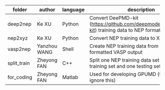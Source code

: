 | folder      | author       | language | description                                                  |
| ----------- | ------------ | -------- | ------------------------------------------------------------ |
| deep2nep    | Ke XU        | Python   | Convert DeePMD-kit (https://github.com/deepmodeling/deepmd-kit) training data to NEP format | 
| nep2xyz     | Ke XU        | Python   | Convert NEP training data to XYZ file format |
| vasp2nep    | Yanzhou WANG | Shell    | Create NEP training data from the ugly formatted VASP output |
| split_train | Zheyong FAN  | C++      | Split one NEP training data set into one training set and one testing set |
| for_coding  | Zheyong FAN  | Matlab   | Used for developing GPUMD (the users can ignore this) |

